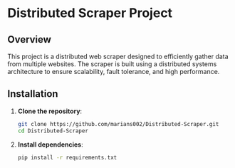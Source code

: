 # Distributed Scraper Project

## Overview

This project is a distributed web scraper designed to efficiently gather data from multiple websites. The scraper is built using a distributed systems architecture to ensure scalability, fault tolerance, and high performance.

## Installation

1. **Clone the repository**:
   ```bash
   git clone https://github.com/marians002/Distributed-Scraper.git
   cd Distributed-Scraper
   ```

2. **Install dependencies**:
   ```bash
   pip install -r requirements.txt
   ```
